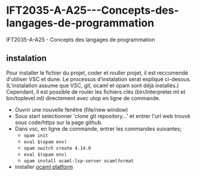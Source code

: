 # IFT2035-A-A25---Concepts-des-langages-de-programmation
IFT2035-A-A25 - Concepts des langages de programmation

## instalation
Pour installer le fichier du projet, coder et rouller projet, il est reccomendé d'utiliser VSC et dune. 
Le processus d'instalation serat expliqué ci-desous. (L'instalation assume que VSC, git, ocaml et opam sont déjà installés.)
Cependant, il est possible de rouler les fichiers clés (bin/interpreter.ml et bin/toplevel.ml) directement avec utop en ligne de commande.

- Ouvrir une nouvelle fenêtre (file/new window)
- Sous start selectionner 'clone git repository...' et entrer l'url web trouvé sous code/https sur la page github.
- Dans vsc, en ligne de commande, entrer les commandes suivantes;
  - `opam init`
  - `eval $(opam env)`
  - `opam switch create 4.14.0`
  - `eval $(opam env)`
  - `opam install ocaml-lsp-server ocamlformat`
- installer [ocaml platform](https://marketplace.visualstudio.com/items?itemName=ocamllabs.ocaml-platform)
